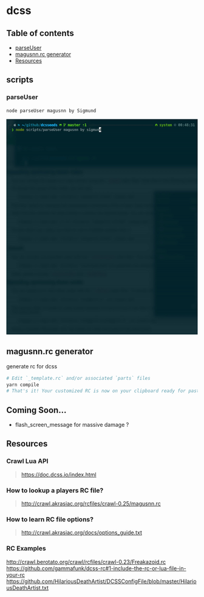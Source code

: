 # dcss

## Table of contents
- [parseUser](#parseUser)
- [magusnn.rc generator](#magusnnrc-generator)
- [Resources](#resources)

## scripts

### parseUser

```sh
node parseUser magusnn by Sigmund
```

![Demo GIF of parseUser for user "magusnn" for term "by sigmund"](https://raw.githubusercontent.com/magus/dcss/master/static/parseuser-demo-4x.766b70.gif)

## magusnn.rc generator

generate rc for dcss

```sh
# Edit `_template.rc` and/or associated `parts` files
yarn compile
# That's it! Your customized RC is now on your clipboard ready for pasting
```

## Coming Soon...
- flash_screen_message for massive damage ?


## Resources
### Crawl Lua API
> https://doc.dcss.io/index.html

### How to lookup a players RC file?
> http://crawl.akrasiac.org/rcfiles/crawl-0.25/magusnn.rc

### How to learn RC file options?
> http://crawl.akrasiac.org/docs/options_guide.txt

### RC Examples
http://crawl.berotato.org/crawl/rcfiles/crawl-0.23/Freakazoid.rc
https://github.com/gammafunk/dcss-rc#1-include-the-rc-or-lua-file-in-your-rc
https://github.com/HilariousDeathArtist/DCSSConfigFile/blob/master/HilariousDeathArtist.txt
